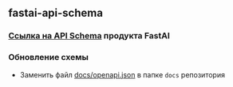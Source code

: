 ## fastai-api-schema

### [Ссылка на API Schema](https://devmanorg.github.io/fastai-api-schema/) продукта FastAI 

### Обновление схемы
- Заменить файл [docs/openapi.json](openapi.json) в папке `docs` репозитория
